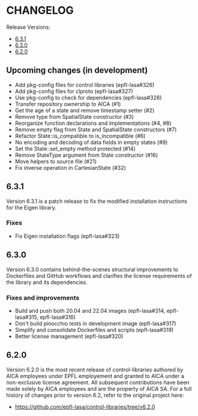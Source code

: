 # CHANGELOG

Release Versions:
- [6.3.1](#631)
- [6.3.0](#630)
- [6.2.0](#620)

## Upcoming changes (in development)

- Add pkg-config files for control libraries (epfl-lasa#326)
- Add pkg-config files for clproto (epfl-lasa#327)
- Use pkg-config to check for dependencies (epfl-lasa#328)
- Transfer repository ownership to AICA (#1)
- Get the age of a state and remove timestamp setter (#2)
- Remove type from SpatialState constructor (#3)
- Reorganize function declarations and implementations (#4, #8)
- Remove empty flag from State and SpatialState constructors (#7)
- Refactor State::is_compatible to is_incompatible (#6)
- No encoding and decoding of data fields in empty states (#9)
- Set the State::set_empty method protected (#14)
- Remove StateType argument from State constructor (#16)
- Move helpers to source file (#21)
- Fix inverse operation in CartesianState (#32)

## 6.3.1

Version 6.3.1 is a patch release to fix the modified installation instructions for the Eigen library.

### Fixes

- Fix Eigen installation flags (epfl-lasa#323)

## 6.3.0

Version 6.3.0 contains behind-the-scenes structural improvements to Dockerfiles and GitHub workflows
and clarifies the license requirements of the library and its dependencies.

### Fixes and improvements

- Build and push both 20.04 and 22.04 images (epfl-lasa#314, epfl-lasa#315, epfl-lasa#316)
- Don't build pinocchio tests in development image (epfl-lasa#317)
- Simplify and consolidate Dockerfiles and scripts (epfl-lasa#319)
- Better license management (epfl-lasa#320)

## 6.2.0

Version 6.2.0 is the most recent release of control-libraries authored by AICA employees under EPFL employement
and granted to AICA under a non-exclusive license agreement. All subsequent contributions have been made solely by
AICA employees and are the property of AICA SA. For a full history of changes prior to version 6.2, refer to
the original project here:

- https://github.com/epfl-lasa/control-libraries/tree/v6.2.0